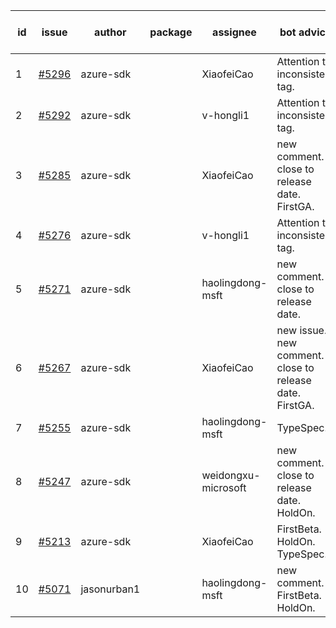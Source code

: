 | id | issue | author | package | assignee | bot advice | created date of issue | target release date | date from target |
| ------ | ------ | ------ | ------ | ------ | ------ | ------ | ------ | :-----: |
| 1 | [#5296](https://github.com/Azure/sdk-release-request/issues/5296) | azure-sdk |  | XiaofeiCao | Attention to inconsistent tag. | 06-25 | 07-26 |  |
| 2 | [#5292](https://github.com/Azure/sdk-release-request/issues/5292) | azure-sdk |  | v-hongli1 | Attention to inconsistent tag. | 06-25 | 07-25 |  |
| 3 | [#5285](https://github.com/Azure/sdk-release-request/issues/5285) | azure-sdk |  | XiaofeiCao | new comment. close to release date. FirstGA. | 06-21 | 06-28 | 1 |
| 4 | [#5276](https://github.com/Azure/sdk-release-request/issues/5276) | azure-sdk |  | v-hongli1 | Attention to inconsistent tag. | 06-14 | 07-26 |  |
| 5 | [#5271](https://github.com/Azure/sdk-release-request/issues/5271) | azure-sdk |  | haolingdong-msft | new comment. close to release date. | 06-11 | 06-28 | 1 |
| 6 | [#5267](https://github.com/Azure/sdk-release-request/issues/5267) | azure-sdk |  | XiaofeiCao | new issue. new comment. close to release date. FirstGA. | 06-11 | 06-24 | -2 |
| 7 | [#5255](https://github.com/Azure/sdk-release-request/issues/5255) | azure-sdk |  | haolingdong-msft | TypeSpec. | 06-05 | 06-21 |  |
| 8 | [#5247](https://github.com/Azure/sdk-release-request/issues/5247) | azure-sdk |  | weidongxu-microsoft | new comment. close to release date. HoldOn. | 06-05 | 06-27 | 0 |
| 9 | [#5213](https://github.com/Azure/sdk-release-request/issues/5213) | azure-sdk |  | XiaofeiCao | FirstBeta. HoldOn. TypeSpec. | 05-21 | 06-21 |  |
| 10 | [#5071](https://github.com/Azure/sdk-release-request/issues/5071) | jasonurban1 |  | haolingdong-msft | new comment. FirstBeta. HoldOn. | 03-22 | 05-24 |  |
